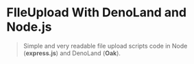 # FIleUpload With DenoLand and Node.js

> Simple and very readable file upload scripts code in Node (**express.js**) and DenoLand (**Oak**).
